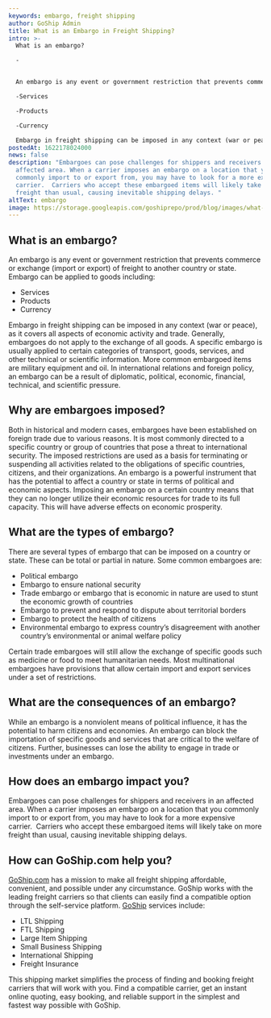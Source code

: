 ```yaml
---
keywords: embargo, freight shipping
author: GoShip Admin
title: What is an Embargo in Freight Shipping?
intro: >-
  What is an embargo? 

  -


  An embargo is any event or government restriction that prevents commerce or exchange (import or export) of freight to another country or state.  Embargo can be applied to goods including: 

  -Services 

  -Products 

  -Currency 

  Embargo in freight shipping can be imposed in any context (war or peace), as it covers all aspects of economic activity and trade. Generally, embargoes do not apply to the exchange of all goods. A specific embargo is usually applied to certain categories of transpor
postedAt: 1622178024000
news: false
description: "Embargoes can pose challenges for shippers and receivers in an
  affected area. When a carrier imposes an embargo on a location that you
  commonly import to or export from, you may have to look for a more expensive
  carrier.  Carriers who accept these embargoed items will likely take on more
  freight than usual, causing inevitable shipping delays. "
altText: embargo
image: https://storage.googleapis.com/goshiprepo/prod/blog/images/what-is-an-embargo-in-freight-shipping.jpg
---
```

## What is an embargo? 

An embargo is any event or government restriction that prevents commerce or exchange (import or export) of freight to another country or state.  Embargo can be applied to goods including:

* Services
* Products
* Currency

Embargo in freight shipping can be imposed in any context (war or peace), as it covers all aspects of economic activity and trade. Generally, embargoes do not apply to the exchange of all goods. A specific embargo is usually applied to certain categories of transport, goods, services, and other technical or scientific information. More common embargoed items are military equipment and oil. In international relations and foreign policy, an embargo can be a result of diplomatic, political, economic, financial, technical, and scientific pressure.

## Why are embargoes imposed? 

Both in historical and modern cases, embargoes have been established on foreign trade due to various reasons. It is most commonly directed to a specific country or group of countries that pose a threat to international security. The imposed restrictions are used as a basis for terminating or suspending all activities related to the obligations of specific countries, citizens, and their organizations. An embargo is a powerful instrument that has the potential to affect a country or state in terms of political and economic aspects. Imposing an embargo on a certain country means that they can no longer utilize their economic resources for trade to its full capacity. This will have adverse effects on economic prosperity.

## What are the types of embargo? 

There are several types of embargo that can be imposed on a country or state. These can be total or partial in nature. Some common embargoes are:

* Political embargo 
* Embargo to ensure national security
* Trade embargo or embargo that is economic in nature are used to stunt the economic growth of countries
* Embargo to prevent and respond to dispute about territorial borders
* Embargo to protect the health of citizens
* Environmental embargo to express country’s disagreement with another country’s environmental or animal welfare policy

Certain trade embargoes will still allow the exchange of specific goods such as medicine or food to meet humanitarian needs. Most multinational embargoes have provisions that allow certain import and export services under a set of restrictions.

## What are the consequences of an embargo?

While an embargo is a nonviolent means of political influence, it has the potential to harm citizens and economies. An embargo can block the importation of specific goods and services that are critical to the welfare of citizens. Further, businesses can lose the ability to engage in trade or investments under an embargo.

## How does an embargo impact you?

Embargoes can pose challenges for shippers and receivers in an affected area. When a carrier imposes an embargo on a location that you commonly import to or export from, you may have to look for a more expensive carrier.  Carriers who accept these embargoed items will likely take on more freight than usual, causing inevitable shipping delays. 

## How can GoShip.com help you?

[GoShip.com](https://www.goship.com/) has a mission to make all freight shipping affordable, convenient, and possible under any circumstance. GoShip works with the leading freight carriers so that clients can easily find a compatible option through the self-service platform. [GoShip](https://www.goship.com/) services include:

* LTL Shipping
* FTL Shipping
* Large Item Shipping
* Small Business Shipping
* International Shipping
* Freight Insurance

This shipping market simplifies the process of finding and booking freight carriers that will work with you. Find a compatible carrier, get an instant online quoting, easy booking, and reliable support in the simplest and fastest way possible with GoShip.
